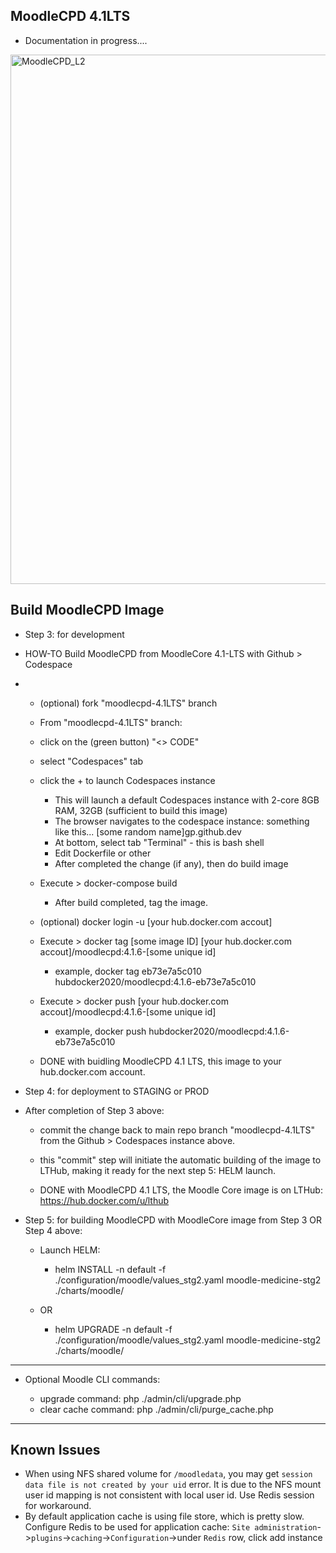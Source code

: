 ## MoodleCPD 4.1LTS 
* Documentation in progress....

<img width="847" alt="MoodleCPD_L2" src="https://github.com/ubc/moodle-docker/assets/86985864/bb61e8a3-866d-4f5e-8a62-1a900e874511">


## Build MoodleCPD Image

* Step 3: for development 

* HOW-TO Build MoodleCPD from MoodleCore 4.1-LTS with Github > Codespace
* - (optional) fork "moodlecpd-4.1LTS" branch
  - From "moodlecpd-4.1LTS" branch:
  - click on the (green button) "<> CODE"
  - select "Codespaces" tab
  - click the + to launch Codespaces instance
    - This will launch a default Codespaces instance with 2-core 8GB RAM, 32GB (sufficient to build this image)
    - The browser navigates to the codespace instance: something like this... [some random name]gp.github.dev
    - At bottom, select tab "Terminal" - this is bash shell
    - Edit Dockerfile or other
    - After completed the change (if any), then do build image

  - Execute > docker-compose build
    - After build completed, tag the image. 

  - (optional) docker login -u [your hub.docker.com accout]

  - Execute > docker tag [some image ID] [your hub.docker.com accout]/moodlecpd:4.1.6-[some unique id] 
    - example, docker tag eb73e7a5c010 hubdocker2020/moodlecpd:4.1.6-eb73e7a5c010

  - Execute > docker push [your hub.docker.com accout]/moodlecpd:4.1.6-[some unique id]
    - example, docker push hubdocker2020/moodlecpd:4.1.6-eb73e7a5c010

  - DONE with buidling MoodleCPD 4.1 LTS, this image to your hub.docker.com account. 



* Step 4: for deployment to STAGING or PROD

* After completion of Step 3 above:

  - commit the change back to main repo branch "moodlecpd-4.1LTS" from the Github > Codespaces instance above. 

  - this "commit" step will initiate the automatic building of the image to LTHub, making it ready for the next step 5: HELM launch.

  - DONE with MoodleCPD 4.1 LTS, the Moodle Core image is on LTHub: https://hub.docker.com/u/lthub



* Step 5: for building MoodleCPD with MoodleCore image from Step 3 OR Step 4 above:

  - Launch HELM: 

    - helm INSTALL -n default -f ./configuration/moodle/values_stg2.yaml  moodle-medicine-stg2 ./charts/moodle/

  - OR 

    - helm UPGRADE -n default -f ./configuration/moodle/values_stg2.yaml  moodle-medicine-stg2 ./charts/moodle/

-----------------------

* Optional Moodle CLI commands:

  - upgrade command: php ./admin/cli/upgrade.php
  - clear cache command: php ./admin/cli/purge_cache.php

-----------------------

## Known Issues

* When using NFS shared volume for `/moodledata`, you may get `session data file is not created by your uid` error. It is due to the NFS mount user id mapping is not consistent with local user id. Use Redis session for workaround.
* By default application cache is using file store, which is pretty slow. Configure Redis to be used for application cache: `Site administration`->`plugins`->`caching`->`Configuration`->under `Redis` row, click add instance
